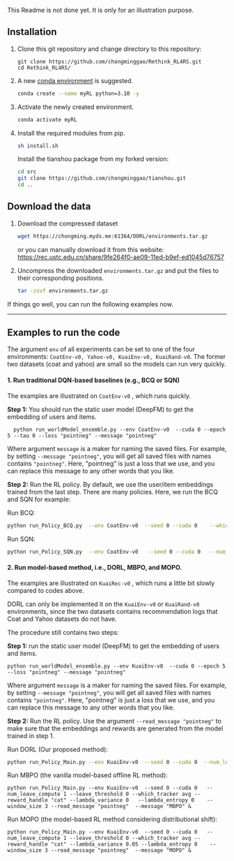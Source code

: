 
This Readme is not done yet. It is only for an illustration purpose.

## Installation

1. Clone this git repository and change directory to this repository:

    ```shell
    git clone https://github.com/chongminggao/Rethink_RL4RS.git
    cd Rethink_RL4RS/
    ```

2. A new [conda environment](https://docs.conda.io/projects/conda/en/latest/user-guide/concepts/environments.html) is suggested. 

    ```bash
    conda create --name myRL python=3.10 -y
    ```

3. Activate the newly created environment.

    ```bash
    conda activate myRL
    ```

4. Install the required modules from pip.

    ```bash
    sh install.sh
    ```
   Install the tianshou package from my forked version:
   ```bash
   cd src
   git clone https://github.com/chongminggao/tianshou.git
   cd ..
   ```


## Download the data
1. Download the compressed dataset

    ```bash 
    wget https://chongming.myds.me:61364/DORL/environments.tar.gz
    ```
   or you can manually download it from this website:
   https://rec.ustc.edu.cn/share/9fe264f0-ae09-11ed-b9ef-ed1045d76757
   


2. Uncompress the downloaded `environments.tar.gz` and put the files to their corresponding positions.

   ```bash
   tar -zxvf environments.tar.gz
   ```

If things go well, you can run the following examples now.

---
## Examples to run the code

The argument `env` of all experiments can be set to one of the four environments: `CoatEnv-v0, Yahoo-v0, KuaiEnv-v0, KuaiRand-v0`. The former two datasets (coat and yahoo) are small so the models can run very quickly.


#### 1. Run traditional DQN-based baselines (e.g., BCQ or SQN) 

The examples are illustrated on  `CoatEnv-v0` , which runs quickly.

**Step 1:** You should run the static user model (DeepFM) to get the embedding of users and items. 

```shell
  python run_worldModel_ensemble.py --env CoatEnv-v0  --cuda 0 --epoch 5 --tau 0 --loss "pointneg" --message "pointneg"
```
Where argument `message` is a maker for naming the saved files. For example, by setting `--message "pointneg"`, you will get all saved files with names contains `"pointneg"`. Here, "pointneg" is just a loss that we use, and you can replace this message to any other words that you like.   

**Step 2:** Run the RL policy. By default, we use the user/item embeddings trained from the last step. There are many policies. Here, we run the BCQ and SQN for example:

Run BCQ:
   ```bash 
   python run_Policy_BCQ.py  --env CoatEnv-v0  --seed 0 --cuda 0    --which_tracker avg --reward_handle "cat"  --unlikely-action-threshold 0.6 --window_size 3 --read_message "pointneg"  --message "BCQ"
   ```
Run SQN:
   ```bash
   python run_Policy_SQN.py  --env CoatEnv-v0   --seed 0 --cuda 0   --num_leave_compute 1 --leave_threshold 0 --which_tracker avg --reward_handle "cat"  --window_size 3 --read_message "pointneg"  --message "SQN"
   ```



#### 2. Run model-based method, i.e., DORL, MBPO, and MOPO.

The examples are illustrated on  `KuaiRec-v0` , which runs a little bit slowly compared to codes above.

DORL can only be implemented it on the `KuaiEnv-v0` or `KuaiRand-v0` environments, since the two datasets contains recommendation logs that Coat and Yahoo datasets do not have. 

The procedure still contains two steps: 

**Step 1:** run the static user model (DeepFM) to get the embedding of users and items.

```shell
python run_worldModel_ensemble.py --env KuaiEnv-v0  --cuda 0 --epoch 5 --loss "pointneg" --message "pointneg"
```

Where argument `message` is a maker for naming the saved files. For example, by setting `--message "pointneg"`, you will get all saved files with names contains `"pointneg"`. Here, "pointneg" is just a loss that we use, and you can replace this message to any other words that you like.   

**Step 2:** Run the RL policy. Use the argument `--read_message "pointneg"` to make sure that the embeddings and rewards are generated from the model trained in step 1.

Run DORL (Our proposed method):

   ```bash 
python run_Policy_Main.py --env KuaiEnv-v0  --seed 0 --cuda 0  --num_leave_compute 1 --leave_threshold 0 --which_tracker avg --reward_handle "cat" --lambda_variance 0.01 --lambda_entropy 0.05  --window_size 3 --read_message "pointneg"  --message "DORL" &
   ```

Run MBPO (the vanilla model-based offline RL method):

```shell
python run_Policy_Main.py --env KuaiEnv-v0  --seed 0 --cuda 0   --num_leave_compute 1 --leave_threshold 0 --which_tracker avg --reward_handle "cat" --lambda_variance 0   --lambda_entropy 0    --window_size 3 --read_message "pointneg"  --message "MBPO" &
```

Run MOPO (the model-based RL method considering distributional shift):

```shell
python run_Policy_Main.py --env KuaiEnv-v0  --seed 0 --cuda 0   --num_leave_compute 1 --leave_threshold 0 --which_tracker avg --reward_handle "cat" --lambda_variance 0.05 --lambda_entropy 0    --window_size 3 --read_message "pointneg"  --message "MOPO" &
```





